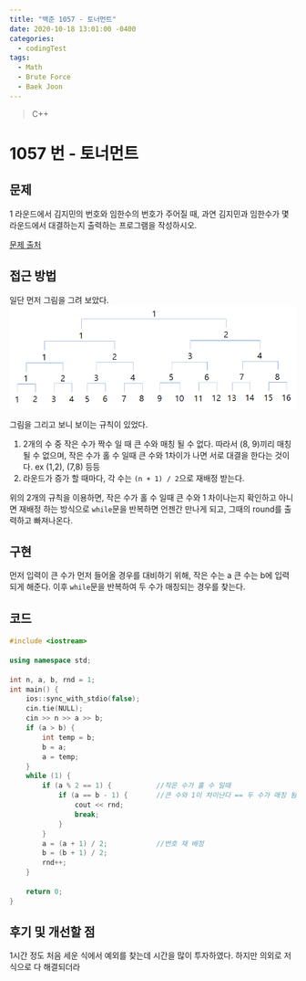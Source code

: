 ```yaml
---
title: "백준 1057 - 토너먼트"
date: 2020-10-18 13:01:00 -0400
categories: 
  - codingTest
tags:
  - Math
  - Brute Force
  - Baek Joon
---
```


> C++ 

1057 번 - 토너먼트
=============
 
## 문제
1 라운드에서 김지민의 번호와 임한수의 번호가 주어질 때, 과연 김지민과 임한수가 몇 라운드에서 대결하는지 출력하는 프로그램을 작성하시오.

[문제 출처](https://www.acmicpc.net/problem/1057)

## 접근 방법 
일단 먼저 그림을 그려 보았다.
<img src="/images/codingTest/tournament.png">

그림을 그리고 보니 보이는 규칙이 있었다.
1. 2개의 수 중 작은 수가 짝수 일 때 큰 수와 매칭 될 수 없다. 따라서 (8, 9)끼리 매칭 될 수 없으며, 작은 수가 홀 수 일때 큰 수와 1차이가 나면 서로 대결을 한다는 것이다. ex (1,2), (7,8) 등등
2. 라운드가 증가 할 때마다, 각 수는 ```(n + 1) / 2```으로 재배정 받는다.

위의 2개의 규칙을 이용하면, 작은 수가 홀 수 일때 큰 수와 1 차이나는지 확인하고 아니면 재배정 하는 방식으로 `while`문을 반복하면 언젠간 만나게 되고, 그때의 round를 출력하고 빠져나온다.

## 구현
먼저 입력이 큰 수가 먼저 들어올 경우를 대비하기 위해, 작은 수는 a 큰 수는 b에 입력되게 해준다.
이후 `while`문을 반복하여 두 수가 매칭되는 경우를 찾는다.

## 코드 
```c++
#include <iostream>

using namespace std;

int n, a, b, rnd = 1;
int main() {
    ios::sync_with_stdio(false);
    cin.tie(NULL);
    cin >> n >> a >> b;
    if (a > b) {
        int temp = b;
        b = a;
        a = temp;
    }
    while (1) {
        if (a % 2 == 1) {			//작은 수가 홀 수 일때
            if (a == b - 1) {		//큰 수와 1이 차이난다 == 두 수가 매칭 됨
                cout << rnd;
                break;
            }
        }
        a = (a + 1) / 2;			//번호 재 배정
        b = (b + 1) / 2;
        rnd++;
    }
    
    return 0;
}
```

## 후기 및 개선할 점
1시간 정도
처음 세운 식에서 예외를 찾는데 시간을 많이 투자하였다.
하지만 의외로 저 식으로 다 해결되더라
